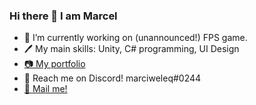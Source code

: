 ### Hi there 👋 I am Marcel

- 🔭 I’m currently working on (unannounced!) FPS game.
- 🖊 My main skills: Unity, C# programming, UI Design
- <a href="http://bit.ly/marciweleqdev">📷 My portfolio</a> 
- 💬 Reach me on Discord! marciweleq#0244
-  <a href="mailto:marciweleqyt@gmail.com">📧 Mail me!</a>

